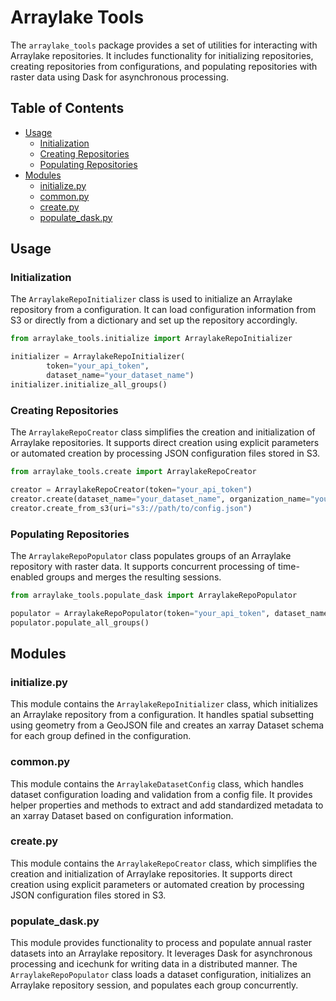 # Arraylake Tools

The `arraylake_tools` package provides a set of utilities for interacting with Arraylake repositories. It includes functionality for initializing repositories, creating repositories from configurations, and populating repositories with raster data using Dask for asynchronous processing.

## Table of Contents

- [Usage](#usage)
    - [Initialization](#initialization)
    - [Creating Repositories](#creating-repositories)
    - [Populating Repositories](#populating-repositories)
- [Modules](#modules)
    - [initialize.py](#initializepy)
    - [common.py](#commonpy)
    - [create.py](#createpy)
    - [populate_dask.py](#populate_daskpy)

## Usage

### Initialization

The `ArraylakeRepoInitializer` class is used to initialize an Arraylake repository from a configuration. It can load configuration information from S3 or directly from a dictionary and set up the repository accordingly.

```python
from arraylake_tools.initialize import ArraylakeRepoInitializer

initializer = ArraylakeRepoInitializer(
        token="your_api_token",
        dataset_name="your_dataset_name")
initializer.initialize_all_groups()
```

### Creating Repositories

The `ArraylakeRepoCreator` class simplifies the creation and initialization of Arraylake repositories. It supports direct creation using explicit parameters or automated creation by processing JSON configuration files stored in S3.

```python
from arraylake_tools.create import ArraylakeRepoCreator

creator = ArraylakeRepoCreator(token="your_api_token")
creator.create(dataset_name="your_dataset_name", organization_name="your_organization")
creator.create_from_s3(uri="s3://path/to/config.json")
```

### Populating Repositories

The `ArraylakeRepoPopulator` class populates groups of an Arraylake repository with raster data. It supports concurrent processing of time-enabled groups and merges the resulting sessions.

```python
from arraylake_tools.populate_dask import ArraylakeRepoPopulator

populator = ArraylakeRepoPopulator(token="your_api_token", dataset_name="your_dataset_name")
populator.populate_all_groups()
```

## Modules

### initialize.py

This module contains the `ArraylakeRepoInitializer` class, which initializes an Arraylake repository from a configuration. It handles spatial subsetting using geometry from a GeoJSON file and creates an xarray Dataset schema for each group defined in the configuration.

### common.py

This module contains the `ArraylakeDatasetConfig` class, which handles dataset configuration loading and validation from a config file. It provides helper properties and methods to extract and add standardized metadata to an xarray Dataset based on configuration information.

### create.py

This module contains the `ArraylakeRepoCreator` class, which simplifies the creation and initialization of Arraylake repositories. It supports direct creation using explicit parameters or automated creation by processing JSON configuration files stored in S3.

### populate_dask.py

This module provides functionality to process and populate annual raster datasets into an Arraylake repository. It leverages Dask for asynchronous processing and icechunk for writing data in a distributed manner. The `ArraylakeRepoPopulator` class loads a dataset configuration, initializes an Arraylake repository session, and populates each group concurrently.
